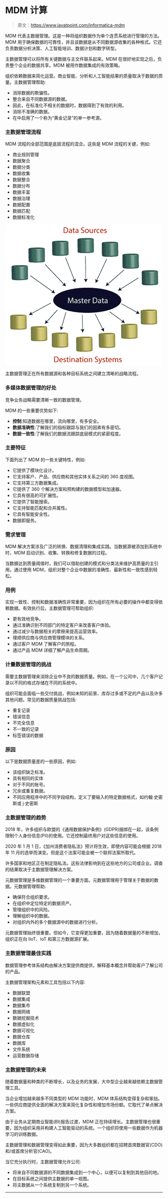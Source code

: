 # MDM 计算

> 原文：<https://www.javatpoint.com/informatica-mdm>

MDM 代表主数据管理。这是一种将组织数据作为单个连贯系统进行管理的方法。MDM 用于确保数据的可靠性，并且该数据是从不同数据源收集的各种格式。它还负责数据分析决策、人工智能培训、数据计划和数字转型。

主数据管理可以将所有关键数据与主文件联系起来。MDM 在很好地实现之后，负责整个企业的数据共享。MDM 被用作数据集成的有效策略。

组织依赖数据来简化运营。商业智能、分析和人工智能结果的质量取决于数据的质量。主数据管理帮助:

*   消除数据的欺骗性。
*   整合来自不同数据源的数据。
*   因此，在标准化不相关的数据时，数据得到了有效的利用。
*   消除不准确的数据。
*   在中启用了一个称为“黄金记录”的单一参考源。

### 主数据管理流程

MDM 流程的全部范围是底层流程的混合。这些是 MDM 流程的关键，例如:

*   商业规则管理
*   数据聚合
*   数据分类
*   数据收集
*   数据整合
*   数据分布
*   数据丰富
*   数据治理
*   数据配置
*   数据匹配
*   数据标准化

![Informatica MDM](img/a29ea1c32c3f33184769a550d214f864.png)

主数据管理正在所有数据源和各种目标系统之间建立清晰的战略流程。

### 多媒体数据管理的好处

竞争业务战略需要清晰一致的数据管理。

MDM 的一些重要优势如下:

*   **控制**:知道数据在哪里，流向哪里，有多安全。
*   **数据准确性**:了解我们的指标跟踪与我们的因素有多密切。
*   **数据一致性**:了解我们的数据流跟踪底层模式的紧密程度。

### 主要特征

下面列出了 MDM 的一些关键特性，例如:

*   它提供了模块化设计。
*   它支持客户、产品、供应商和其他实体关系之间的 360 度视图。
*   它支持第三方数据集成。
*   它提供了 360 个解决方案和预构建的数据模型和加速器。
*   它具有很高的可扩展性。
*   它提供了智能搜索。
*   它支持智能匹配和合并属性。
*   它具有智能安全性。
*   数据即服务。

### 需求管理

MDM 解决方案涉及广泛的转换、数据清理和集成实践。当数据源被添加到系统中时，MDM 启动识别、收集、转换和修复数据的过程。

当数据达到质量阈值时，我们可以借助创建的模式和分类法来维护高质量的主引用。通过使用 MDM，组织对整个企业中数据的准确性、最新性和一致性感到轻松。

### 用例

实现一致性、控制和数据准确性非常重要，因为组织在所有必要的操作中都变得依赖数据。有效执行后，主数据管理可帮助组织:

*   更有效地竞争。
*   通过准确识别不同部门的特定客户来改善客户体验。
*   通过减少与数据相关的摩擦来提高运营效率。
*   理顺供应商与供应商管理模块的关系。
*   通过客户 MDM 了解客户的旅程。
*   通过产品 MDM 详细了解产品生命周期。

### 计量数据管理的挑战

需要主数据管理来消除企业中不良的数据质量。例如，在一个公司中，几个客户记录以不同的格式存储在不同的系统中。

组织可能会面临一些交付挑战，例如未知的前景、库存过多或不足的产品以及许多其他问题。常见的数据质量挑战包括:

*   重复记录
*   错误信息
*   不完全信息
*   不一致的记录
*   标签错误的数据

### 原因

以下是数据质量差的一些原因，例如:

*   该组织缺乏标准。
*   具有相同的实体
*   对于不同的账号。
*   冗余或重复数据。
*   不同应用程序中的不同字段结构，定义了要输入的特定数据格式，如约翰·史密斯或 j·史密斯

### 主数据管理的趋势

2018 年，许多组织与欧盟的《通用数据保护条例》(GDPR)捆绑在一起，该条例限制个人身份信息(PII)的使用。它还控制最终用户对这些信息的使用。

2020 年 1 月 1 日，《加州消费者隐私法》预计将生效，即使内容可能会根据 2018 年 11 月的选举而演变。但是这个法案可能会被一个联邦法案所取代。

许多国家和地区正在制定隐私法。这些法律影响到在这些地方的公司或企业。调查的结果取决于主数据管理解决方案。

元数据管理是多维数据管理的一个重要方面。元数据管理用于管理关于数据的数据。元数据管理帮助:

*   确保符合组织要求。
*   在组织中定位特定的数据资产。
*   管理组织中的风险。
*   理解组织中的数据。
*   对组织内外的多个数据源中的数据进行分析。

元数据管理始终很重要。但如今，它变得更加重要，因为随着数据量的不断增加，组织正在向 IIoT、IoT 和第三方数据源扩展。

### 主数据管理最佳实践

数据管理参考体系结构由解决方案提供商提供，解释基本概念并帮助客户了解公司的产品。

主数据管理架构元素和工具包括以下内容:

*   数据联盟
*   数据集成
*   数据集市
*   数据网络
*   数据挖掘技术
*   数据虚拟化
*   数据可视化
*   数据仓库
*   数据库
*   文件系统
*   运营数据存储

### 主数据管理的未来

随着数据量和种类的不断增长，以及业务的发展，大中型企业越来越依赖主数据管理工具。

当企业增加越来越多不同类型的 MDM 功能时，MDM 体系结构变得复杂和笨拙。一些供应商提供全面的解决方案来简化复杂性和增加市场份额。它取代了单点解决方案。

由于业务从定期商业智能(BI)报告过渡，MDM 正在持续增长。主数据管理也很重要，因为组织采用并构建人工智能驱动的系统。一个组织将使用一些数据作为机器学习的训练数据。

主数据管理和数据管理变得如此重要，因为大多数组织都在招聘首席数据官(CDO)和/或首席分析官(CAO)。

当它充分执行时，主数据管理允许公司:

*   将来自不同数据源的不同数据集成到一个中心，以便可以复制到其他目的地。
*   在目标系统之间提供主数据的单一视图。
*   将主数据从一个系统复制到另一个系统。

* * *